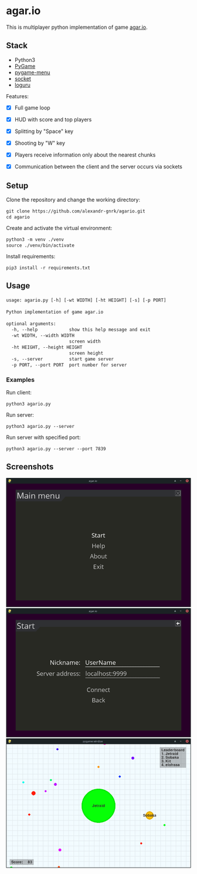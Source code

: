 
# agar.io
This is multiplayer python implementation of game [agar.io](https://en.wikipedia.org/wiki/Agar.io).

## Stack
- Python3
- [PyGame](https://www.pygame.org/)
- [pygame-menu](https://github.com/ppizarror/pygame-menu)
- [socket](https://docs.python.org/3/library/socket.html)
- [loguru](https://github.com/Delgan/loguru)



Features:
- [x] Full game loop
- [x] HUD with score and top players
- [x] Splitting by "Space" key
- [x] Shooting by "W" key
- [x] Players receive information only about the nearest chunks
- [x] Communication between the client and the server occurs via sockets


## Setup
Clone the repository and change the working directory:

    git clone https://github.com/alexandr-gnrk/agario.git
    cd agario
Create and activate the virtual environment:

    python3 -m venv ./venv
    source ./venv/bin/activate
Install requirements:

    pip3 install -r requirements.txt

## Usage

    usage: agario.py [-h] [-wt WIDTH] [-ht HEIGHT] [-s] [-p PORT]

    Python implementation of game agar.io

    optional arguments:
      -h, --help            show this help message and exit
      -wt WIDTH, --width WIDTH
                            screen width
      -ht HEIGHT, --height HEIGHT
                            screen height
      -s, --server          start game server
      -p PORT, --port PORT  port number for server

### Examples
Run client:

    python3 agario.py

Run server:

    python3 agario.py --server

Run server with specified port:

    python3 agario.py --server --port 7839

## Screenshots
![Main menu](./screenshots/main_menu.png)
![Start menu](./screenshots/start_menu.png)
![Game](./screenshots/game.png)

